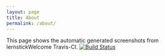 ```yaml
---
layout: page
title: About
permalink: /about/
---
```


This page shows the automatic generated screenshots from lernstickWelcome Travis-CI.  [![Build Status](https://travis-ci.org/THS-on/lernstickWelcome.svg?branch=master)](https://travis-ci.org/THS-on/lernstickWelcome)


